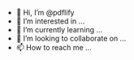 - 👋 Hi, I’m @pdflify
- 👀 I’m interested in ...
- 🌱 I’m currently learning ...
- 💞️ I’m looking to collaborate on ...
- 📫 How to reach me ...

<!---
pdflify/pdflify is a ✨ special ✨ repository because its `README.md` (this file) appears on your GitHub profile.
You can click the Preview link to take a look at your changes.
--->
